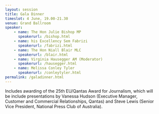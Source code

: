 ```yaml
---
layout: session
title: Gala Dinner
timeslot: 4 June, 19.00-21.30
venue: Grand Ballroom
speaker:
    - name: The Hon Julie Bishop MP
      speakerurl: /bishop.html
    - name: his Excellency Sem Fabrizi
      speakerurl: /fabrizi.html
    - name: The Hon Niall Blair MLC
      speakerurl: /blair.html
    - name: Virginia Hausegger AM (Moderator)
      speakerurl: /hausegger.html
    - name: Melissa Conley Tyler
      speakerurl: /conleytyler.html
permalink: /galadinner.html
---
```


Includes awarding of the 25th EU/Qantas Award for Journalism, which will be include presentations by Vanessa Hudson (Executive Manager, Customer and Commercial Relationships, Qantas) and Steve Lewis (Senior Vice President, National Press Club of Australia).
